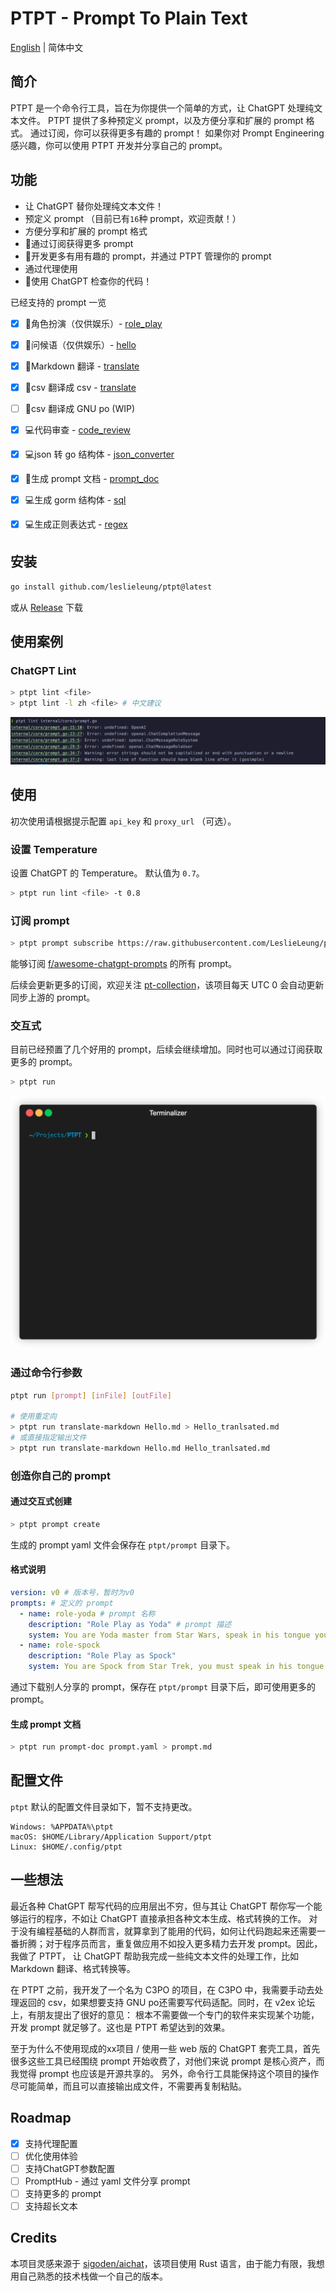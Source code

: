 # PTPT - Prompt To Plain Text

[English](README.md) | 简体中文

## 简介

PTPT 是一个命令行工具，旨在为你提供一个简单的方式，让 ChatGPT 处理纯文本文件。
PTPT 提供了多种预定义 prompt，以及方便分享和扩展的 prompt 格式。 通过订阅，你可以获得更多有趣的 prompt！
如果你对 Prompt Engineering 感兴趣，你可以使用 PTPT 开发并分享自己的 prompt。

## 功能

- 让 ChatGPT 替你处理纯文本文件！
- 预定义 prompt （目前已有`16`种 prompt，欢迎贡献！）
- 方便分享和扩展的 prompt 格式
- 🌟通过订阅获得更多 prompt
- 🌟开发更多有用有趣的 prompt，并通过 PTPT 管理你的 prompt
- 通过代理使用
- 🌟使用 ChatGPT 检查你的代码！

已经支持的 prompt 一览

- [x] 🧸角色扮演（仅供娱乐）- [role_play](docs/prompts/role_play.md)
- [x] 🧸问候语（仅供娱乐）- [hello](docs/prompts/hello.md)
- [x] 📝Markdown 翻译 - [translate](docs/prompts/translate.md)
- [x] 📝csv 翻译成 csv - [translate](docs/prompts/translate.md)
- [ ] 📝csv 翻译成 GNU po (WIP)
- [x] 💻代码审查 - [code_review](docs/prompts/code_review.md)
- [x] 💻json 转 go 结构体 - [json_converter](docs/prompts/json_converter.md)
- [x] 📝生成 prompt 文档 - [prompt_doc](docs/prompts/prompt_doc.md)
- [x] 💻生成 gorm 结构体 - [sql](docs/prompts/sql.md)
- [x] 💻生成正则表达式 - [regex](docs/prompts/regex.md)


## 安装

```bash
go install github.com/leslieleung/ptpt@latest
```

或从 [Release](https://github.com/LeslieLeung/PTPT/releases) 下载

## 使用案例

### ChatGPT Lint

```bash
> ptpt lint <file>
> ptpt lint -l zh <file> # 中文建议
```

![](example/lint_example.png)

## 使用

初次使用请根据提示配置 `api_key` 和 `proxy_url` （可选）。

### 设置 Temperature

设置 ChatGPT 的 Temperature。 默认值为 `0.7`。

```bash
> ptpt run lint <file> -t 0.8
```

### 订阅 prompt

```bash
> ptpt prompt subscribe https://raw.githubusercontent.com/LeslieLeung/pt-collection/main/awesome-chatgpt-prompts/awesome-chatgpt-prompts.yaml
```

能够订阅 [f/awesome-chatgpt-prompts](https://github.com/f/awesome-chatgpt-prompts) 的所有 prompt。

后续会更新更多的订阅，欢迎关注 [pt-collection](https://github.com/LeslieLeung/pt-collection)，该项目每天 UTC 0 会自动更新同步上游的 prompt。

### 交互式

目前已经预置了几个好用的 prompt，后续会继续增加。同时也可以通过订阅获取更多的 prompt。

```bash
> ptpt run
```
![](docs/screenshots/interactive.gif)

### 通过命令行参数
```bash
ptpt run [prompt] [inFile] [outFile]

# 使用重定向
> ptpt run translate-markdown Hello.md > Hello_tranlsated.md
# 或直接指定输出文件
> ptpt run translate-markdown Hello.md Hello_tranlsated.md
```

### 创造你自己的 prompt

#### 通过交互式创建

```bash
> ptpt prompt create
```

生成的 prompt yaml 文件会保存在 `ptpt/prompt` 目录下。

#### 格式说明

```yaml
version: v0 # 版本号，暂时为v0
prompts: # 定义的 prompt
  - name: role-yoda # prompt 名称
    description: "Role Play as Yoda" # prompt 描述
    system: You are Yoda master from Star Wars, speak in his tongue you must. # system 指令
  - name: role-spock
    description: "Role Play as Spock"
    system: You are Spock from Star Trek, you must speak in his tongue.
```

通过下载别人分享的 prompt，保存在 `ptpt/prompt` 目录下后，即可使用更多的 prompt。

#### 生成 prompt 文档

```bash
> ptpt run prompt-doc prompt.yaml > prompt.md
```

## 配置文件

`ptpt` 默认的配置文件目录如下，暂不支持更改。

```
Windows: %APPDATA%\ptpt
macOS: $HOME/Library/Application Support/ptpt
Linux: $HOME/.config/ptpt
```

## 一些想法

最近各种 ChatGPT 帮写代码的应用层出不穷，但与其让 ChatGPT 帮你写一个能够运行的程序，不如让 ChatGPT 直接承担各种文本生成、格式转换的工作。
对于没有编程基础的人群而言，就算拿到了能用的代码，如何让代码跑起来还需要一番折腾；对于程序员而言，重复做应用不如投入更多精力去开发 prompt。因此，我做了 PTPT，
让 ChatGPT 帮助我完成一些纯文本文件的处理工作，比如 Markdown 翻译、格式转换等。
 
在 PTPT 之前，我开发了一个名为 C3PO 的项目，在 C3PO 中，我需要手动去处理返回的 csv，如果想要支持 GNU po还需要写代码适配。同时，在 v2ex 论坛上，有朋友提出了很好的意见：
根本不需要做一个专门的软件来实现某个功能，开发 prompt 就足够了。这也是 PTPT 希望达到的效果。
 
至于为什么不使用现成的xx项目 / 使用一些 web 版的 ChatGPT 套壳工具，首先很多这些工具已经围绕 prompt 开始收费了，对他们来说 prompt 是核心资产，而我觉得 prompt 也应该是开源共享的。
另外，命令行工具能保持这个项目的操作尽可能简单，而且可以直接输出成文件，不需要再复制粘贴。


## Roadmap
- [x] 支持代理配置
- [ ] 优化使用体验
- [ ] 支持ChatGPT参数配置
- [ ] PromptHub - 通过 yaml 文件分享 prompt
- [ ] 支持更多的 prompt
- [ ] 支持超长文本

## Credits
本项目灵感来源于 [sigoden/aichat](https://github.com/sigoden/aichat)，该项目使用 Rust 语言，由于能力有限，我想用自己熟悉的技术栈做一个自己的版本。